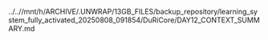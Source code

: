 ../..//mnt/h/ARCHIVE/.UNWRAP/13GB_FILES/backup_repository/learning_system_fully_activated_20250808_091854/DuRiCore/DAY12_CONTEXT_SUMMARY.md